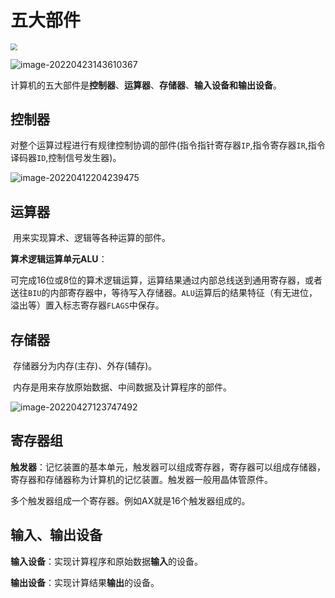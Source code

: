 # 五大部件

<img src="https://cdn.jsdelivr.net/gh/letengzz/Two-C/img/PM/First/%E6%A6%82%E8%BF%B0.png" style="zoom:67%;" >

![image-20220423143610367](https://cdn.jsdelivr.net/gh/letengzz/Two-C@main/img/PM/First/%E9%83%A8%E4%BB%B602.png)

计算机的五大部件是**控制器**、**运算器**、**存储器**、**输入设备和输出设备**。

## 控制器

​	对整个运算过程进行有规律控制协调的部件(指令指针寄存器`IP`,指令寄存器`IR`,指令译码器`ID`,控制信号发生器)。

![image-20220412204239475](D:/Data/typora/photo/image-20220412204239475.png)

## 运算器

​	用来实现算术、逻辑等各种运算的部件。     

**算术逻辑运算单元ALU**：   

​	可完成16位或8位的算术逻辑运算，运算结果通过内部总线送到通用寄存器，或者送往`BIU`的内部寄存器中，等待写入存储器。`ALU`运算后的结果特征（有无进位，溢出等）置入标志寄存器`FLAGS`中保存。

## 存储器

​	存储器分为内存(主存)、外存(辅存)。

​	内存是用来存放原始数据、中间数据及计算程序的部件。

![image-20220427123747492](https://cdn.jsdelivr.net/gh/letengzz/Two-C@main/img/PM/Second/%E5%AD%98%E5%82%A8%E5%99%A8%E7%BB%93%E6%9E%84.png)

## 寄存器组

**触发器**：记忆装置的基本单元，触发器可以组成寄存器，寄存器可以组成存储器，寄存器和存储器称为计算机的记忆装置。触发器一般用晶体管原件。

多个触发器组成一个寄存器。例如AX就是16个触发器组成的。

## 输入、输出设备

**输入设备**：实现计算程序和原始数据**输入**的设备。

**输出设备**：实现计算结果**输出**的设备。
